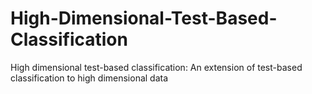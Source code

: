 # High-Dimensional-Test-Based-Classification
High dimensional test-based classification: An extension of test-based classification to high dimensional data
